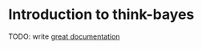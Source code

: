 # Introduction to think-bayes

TODO: write [great documentation](http://jacobian.org/writing/what-to-write/)
